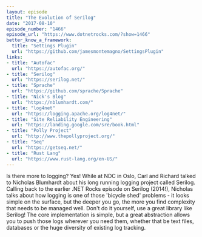 ```yaml
---
layout: episode
title: "The Evolution of Serilog"
date: "2017-08-10"
episode_number: "1466"
episode_url: "https://www.dotnetrocks.com/?show=1466"
better_know_a_framework:
  title: "Settings Plugin"
  url: "https://github.com/jamesmontemagno/SettingsPlugin"
links:
- title: "Autofac"
  url: "https://autofac.org/"
- title: "Serilog"
  url: "https://serilog.net/"
- title: "Sprache"
  url: "https://github.com/sprache/Sprache"
- title: "Nick's Blog"
  url: "https://nblumhardt.com/"
- title: "log4net"
  url: "https://logging.apache.org/log4net/"
- title: "Site Reliability Engineering"
  url: "https://landing.google.com/sre/book.html"
- title: "Polly Project"
  url: "http://www.thepollyproject.org/"
- title: "Seq"
  url: "https://getseq.net/"
- title: "Rust Lang"
  url: "https://www.rust-lang.org/en-US/"
---
```


Is there more to logging? Yes! While at NDC in Oslo, Carl and Richard talked to Nicholas Blumhardt about his long running logging project called Serilog. Calling back to the earlier .NET Rocks episode on Serilog (2014!), Nicholas talks about how logging is one of those 'bicycle shed' problems - it looks simple on the surface, but the deeper you go, the more you find complexity that needs to be managed well. Don't do it yourself, use a great library like Serilog! The core implementation is simple, but a great abstraction allows you to push those logs wherever you need them, whether that be text files, databases or the huge diversity of existing log tracking.
